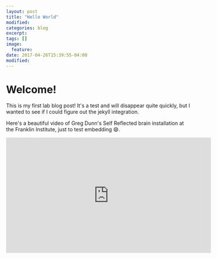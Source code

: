 ```yaml
---
layout: post
title: "Hello World"
modified:
categories: blog
excerpt:
tags: []
image:
  feature:
date: 2017-04-26T15:39:55-04:00
modified: 
---
```


# Welcome!

This is my first lab blog post! It's a test and will disappear quite quickly, but I wanted to see if I could figure out the jekyll integration.

Here's a beautiful video of Greg Dunn's Self Reflected brain installation at the Franklin Institute, just to test embedding :smile:.

<iframe width="560" height="315" src="https://www.youtube.com/embed/e5rFuZ9fzDg?ecver=1" frameborder="0" allowfullscreen></iframe>
